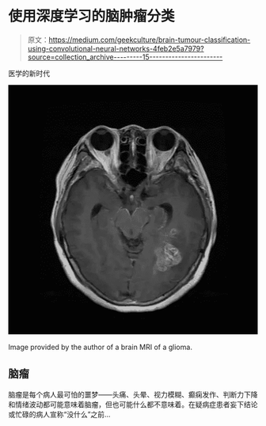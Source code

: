 # 使用深度学习的脑肿瘤分类

> 原文：<https://medium.com/geekculture/brain-tumour-classification-using-convolutional-neural-networks-4feb2e5a7979?source=collection_archive---------15----------------------->

医学的新时代

![](img/8db8c75e43636e82ef75ba083595105a.png)

Image provided by the author of a brain MRI of a glioma.

## 脑瘤

脑瘤是每个病人最可怕的噩梦——头痛、头晕、视力模糊、癫痫发作、判断力下降和情绪波动都可能意味着脑瘤，但也可能什么都不意味着。在疑病症患者妄下结论或忙碌的病人宣称“没什么”之前…